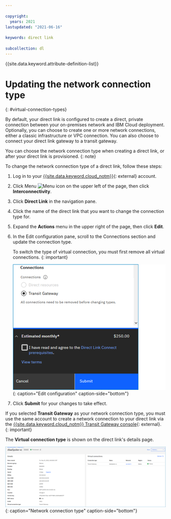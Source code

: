 ```yaml
---

copyright:
  years: 2021
lastupdated: "2021-06-16"

keywords: direct link

subcollection: dl
---
```


{{site.data.keyword.attribute-definition-list}}

# Updating the network connection type
{: #virtual-connection-types}

By default, your direct link is configured to create a direct, private connection between your on-premises network and IBM Cloud deployment. Optionally, you can choose to create
one or more network connections, either a classic infrastructure or VPC connection. You can also choose to connect your direct link gateway to a transit gateway.

   You can choose the network connection type when creating a direct link, or after your direct link is provisioned.
   {: note}

To change the network connection type of a direct link, follow these steps:

1. Log in to your [{{site.data.keyword.cloud_notm}}](/login){: external} account.
1. Click Menu ![Menu icon](images/menu_icon.png) on the upper left of the page, then click **Interconnectivity**.
1. Click **Direct Link** in the navigation pane.
1. Click the name of the direct link that you want to change the connection type for.
1. Expand the **Actions** menu in the upper right of the page, then click **Edit**.
1. In the Edit configuration pane, scroll to the Connections section and update the connection type.

   To switch the type of virtual connection, you must first remove all virtual connections.
   {: important}

   ![Edit configuration](/images/dl-edit-config.png){: caption="Edit configuration" caption-side="bottom"}

1. Click **Submit** for your changes to take effect.

If you selected **Transit Gateway** as your network connection type, you must use the same account to create a network connection to your direct link via the [{{site.data.keyword.cloud_notm}} Transit Gateway console](/interconnectivity/transit){: external}. 
{: important}

The **Virtual connection type** is shown on the direct link's details page.

![Network connection type](/images/dl-details-tgw.png){: caption="Network connection type" caption-side="bottom"}
